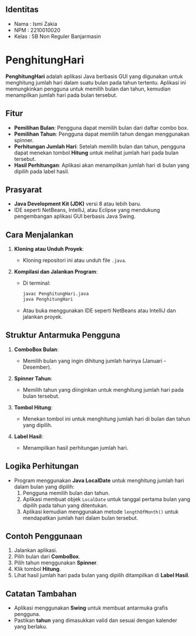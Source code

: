 ## Identitas
- Nama  : Ismi Zakia
- NPM  : 2210010020
- Kelas  : 5B Non Reguler Banjarmasin

# PenghitungHari

**PenghitungHari** adalah aplikasi Java berbasis GUI yang digunakan untuk menghitung jumlah hari dalam suatu bulan pada tahun tertentu. Aplikasi ini memungkinkan pengguna untuk memilih bulan dan tahun, kemudian menampilkan jumlah hari pada bulan tersebut.

## Fitur

- **Pemilihan Bulan**: Pengguna dapat memilih bulan dari daftar combo box.
- **Pemilihan Tahun**: Pengguna dapat memilih tahun dengan menggunakan spinner.
- **Perhitungan Jumlah Hari**: Setelah memilih bulan dan tahun, pengguna dapat menekan tombol **Hitung** untuk melihat jumlah hari pada bulan tersebut.
- **Hasil Perhitungan**: Aplikasi akan menampilkan jumlah hari di bulan yang dipilih pada label hasil.

## Prasyarat

- **Java Development Kit (JDK)** versi 8 atau lebih baru.
- IDE seperti NetBeans, IntelliJ, atau Eclipse yang mendukung pengembangan aplikasi GUI berbasis Java Swing.

## Cara Menjalankan

1. **Kloning atau Unduh Proyek**:
   - Kloning repositori ini atau unduh file `.java`.
   
2. **Kompilasi dan Jalankan Program**:
   - Di terminal:
     ```bash
     javac PenghitungHari.java
     java PenghitungHari
     ```
   - Atau buka menggunakan IDE seperti NetBeans atau IntelliJ dan jalankan proyek.

## Struktur Antarmuka Pengguna

1. **ComboBox Bulan**:
   - Memilih bulan yang ingin dihitung jumlah harinya (Januari - Desember).
   
2. **Spinner Tahun**:
   - Memilih tahun yang diinginkan untuk menghitung jumlah hari pada bulan tersebut.
   
3. **Tombol Hitung**:
   - Menekan tombol ini untuk menghitung jumlah hari di bulan dan tahun yang dipilih.
   
4. **Label Hasil**:
   - Menampilkan hasil perhitungan jumlah hari.

## Logika Perhitungan

- Program menggunakan **Java LocalDate** untuk menghitung jumlah hari dalam bulan yang dipilih:
  1. Pengguna memilih bulan dan tahun.
  2. Aplikasi membuat objek `LocalDate` untuk tanggal pertama bulan yang dipilih pada tahun yang ditentukan.
  3. Aplikasi kemudian menggunakan metode `lengthOfMonth()` untuk mendapatkan jumlah hari dalam bulan tersebut.

## Contoh Penggunaan

1. Jalankan aplikasi.
2. Pilih bulan dari **ComboBox**.
3. Pilih tahun menggunakan **Spinner**.
4. Klik tombol **Hitung**.
5. Lihat hasil jumlah hari pada bulan yang dipilih ditampilkan di **Label Hasil**.

## Catatan Tambahan

- Aplikasi menggunakan **Swing** untuk membuat antarmuka grafis pengguna.
- Pastikan **tahun** yang dimasukkan valid dan sesuai dengan kalender yang berlaku.
